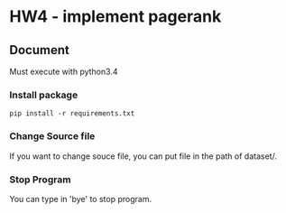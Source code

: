 # HW4 - implement pagerank

## Document
Must execute with python3.4

### Install package

    pip install -r requirements.txt

### Change Source file
If you want to change souce file, you can put file in the path of dataset/.

### Stop Program
You can type in 'bye' to stop program.

